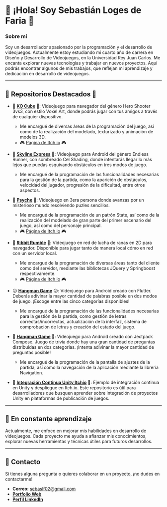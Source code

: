 # 👋 ¡Hola! Soy Sebastián Loges de Faria 👋

### Sobre mí
Soy un desarrollador apasionado por la programación y el desarrollo de videojuegos. Actualmente estoy estudiando mi cuarto año de carrera en Diseño y Desarrollo de Videojuegos, en la Universidad Rey Juan Carlos.
Me encanta explorar nuevas tecnologías y trabajar en nuevos proyectos. Aquí podrás encontrar algunos de mis trabajos, que reflejan mi aprendizaje y dedicación en desarrollo de videojuegos.

---

## 🌟 Repositorios Destacados 🌟
- 🧊 **[KO Cube](https://github.com/FlatWall-Games/KO-Cube)** 🧊: Videojuego para navegador del género Hero Shooter 3vs3, con estilo Voxel Art, donde podrás jugar con tus amigos a través de cualquier dispositivo.
  - Me encargué de diversas áreas de la programación del juego, así como de la realización del modelado, texturizado y animación de modelos 3D.
  -  🎮 [Página de Itch.io](https://flatwall-games.itch.io/kocube) 🎮

- 🚊 **[Skyline Express](https://github.com/Sebastian02L/UnityAndroidGame)** 🚊: Videojuego para Android del género Endless Runner, con sombreado Cel Shading, donde intentarás llegar lo más lejos que puedas esquivando obstáculos en tres modos de juego.
  - Me encargué de la programación de las funcionalidades necesarias para la gestión de la partida, como la aparición de obstáculos, velocidad del jugador, progresión de la dificultad, entre otros aspectos.

- 🔦 **[Psyche](https://github.com/Mdoc14/Psyche)** 🔦: Videojuego en 3era persona donde avanzas por un misterioso mundo resolviendo puzles sencillos.
  - Me encargué de la programación de un patrón State, así como de la realización del modelado de gran parte del primer escenario del juego, así como del personaje principal.
  -  🎮 [Página de Itch.io](https://sebas-cvz.itch.io/psyche) 🎮
    
  
- 🐸 **[Ribbit Rumble](https://github.com/carlossantayana/JeR_RibbitRumble)** 🐸: Videojuego en red de lucha de ranas en 2D para navegador. Disponible para jugar tanto de manera local cómo en red con un servidor local.
  - Me encargué de la programación de diversas áreas tanto del cliente como del servidor, mediante las bibliotecas JQuery y Springboost respectivamente.
  -  🎮 [Página de Itch.io](https://brillbucketgames.itch.io/ribbit-rumble) 🎮

- 😖 **[Hangman Game](https://github.com/Sebastian02L/AndroidHangmanGame)** 😖: Videojuego para Android creado con Flutter. Deberás adivinar la mayor cantidad de palabras posible en dos modos de juego. ¡Escoge entre las cinco categorías disponibles!
  - Me encargué de la programación de las funcionalidades necesarias para la gestión de la partida, como gestión de letras correctas/incorrectas, actualización de la interfaz, sistema de comprobación de letras y creación del estado del juego.

- 🤔 **[Hangman Game](https://github.com/Sebastian02L/AndroidTrivialGame)** 🤔: Videojuego para Android creado con Jectpack Compose. Juego de trivia donde hay una gran cantidad de preguntas distribuidas en dos categorias. ¡Intenta adivinar la mayor cantidad de preguntas posible!
  - Me encargué de la programación de la pantalla de ajustes de la partida, así como la navegación de la aplicación mediante la librería Navigation.

- 🧰 **[Integración Continua Unity Itchio](https://github.com/Sebastian02L/PruebaIntegracionContinuaUnityItchio)** 🧰: Ejemplo de integración continua en Unity y despliegue en Itch.io. Este repositorio es útil para desarrolladores que busquen aprender sobre integración de proyectos Unity en plataformas de publicación de juegos.

---

## 🌱 En constante aprendizaje
Actualmente, me enfoco en mejorar mis habilidades en desarrollo de videojuegos. Cada proyecto me ayuda a afianzar mis conocimientos, explorar nuevas herramientas y técnicas útiles para futuros desarrollos.

---
## 🤝 Contacto
Si tienes alguna pregunta o quieres colaborar en un proyecto, ¡no dudes en contactarme!
- **Correo:** sebaslf02@gmail.com
- **[Portfolio Web](https://sebastian02l.github.io/myportfolio.github.io/)**
- **[Perfil LinkedIn](https://www.linkedin.com/in/sebasti%C3%A1n-loges-de-faria-90916b164/)**

